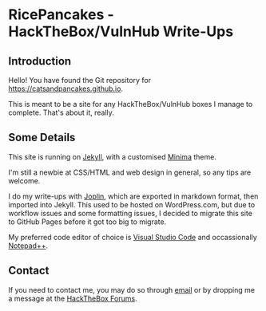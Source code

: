 # RicePancakes - HackTheBox/VulnHub Write-Ups

## Introduction

Hello! You have found the Git repository for https://catsandpancakes.github.io. 

This is meant to be a site for any HackTheBox/VulnHub boxes I manage to complete. That's about it, really. 

## Some Details

This site is running on [Jekyll](https://jekyllrb.com/), with a customised [Minima](https://github.com/jekyll/minima) theme. 

I'm still a newbie at CSS/HTML and web design in general, so any tips are welcome. 

I do my write-ups with [Joplin](https://joplinapp.org/), which are exported in markdown format, then imported into Jekyll. This used to be hosted on WordPress.com, but due to workflow  issues and some formatting issues, I decided to migrate this site to GitHub Pages before it got too big to migrate. 

My preferred code editor of choice is [Visual Studio Code](https://code.visualstudio.com/) and occassionally [Notepad++](https://notepad-plus-plus.org/). 

## Contact

If you need to contact me, you may do so through [email](mailto:ricepancakes@protonmail.com) or by dropping me a message at the [HackTheBox Forums](https://forum.hackthebox.eu/profile/ricepancakes).